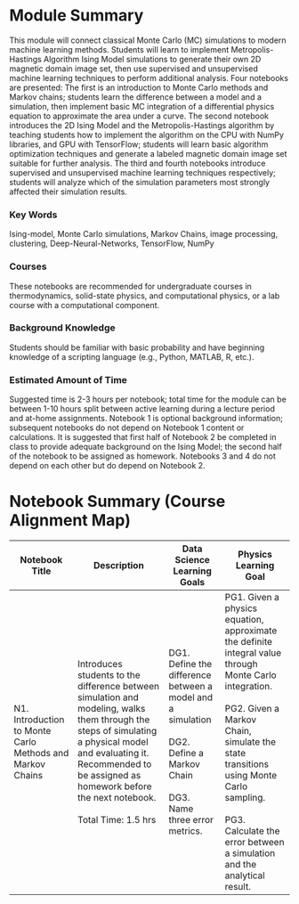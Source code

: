 # Module Summary

This module will connect classical Monte Carlo (MC) simulations to modern machine learning methods. Students will learn to implement Metropolis-Hastings Algorithm Ising Model simulations to generate their own 2D magnetic domain image set, then use supervised and unsupervised machine learning techniques to perform additional analysis.  Four notebooks are presented: The first is an introduction to Monte Carlo methods and Markov chains; students learn the difference between a model and a simulation, then implement basic MC integration of a differential physics equation to approximate the area under a curve.  The second notebook introduces the 2D Ising Model and the Metropolis-Hastings algorithm by teaching students how to implement the algorithm on the CPU with NumPy libraries, and GPU with TensorFlow; students will learn basic algorithm optimization techniques and generate a labeled magnetic domain image set suitable for further analysis.  The third and fourth notebooks introduce supervised and unsupervised machine learning techniques respectively; students will analyze which of the simulation parameters most strongly affected their simulation results.

### Key Words

Ising-model, Monte Carlo simulations, Markov Chains, image processing, clustering, Deep-Neural-Networks, TensorFlow, NumPy

### Courses
These notebooks are recommended for undergraduate courses in thermodynamics, solid-state physics, and computational physics, or a lab course with a computational component.

### Background Knowledge

Students should be familiar with basic probability and have beginning knowledge of a scripting language (e.g., Python, MATLAB, R, etc.).

### Estimated Amount of Time

Suggested time is 2-3 hours per notebook; total time for the module can be between 1-10 hours split between active learning during a lecture period and at-home assignments.  Notebook 1 is optional background information; subsequent notebooks do not depend on Notebook 1 content or calculations.  It is suggested that first half of Notebook 2 be completed in class to provide adequate background on the Ising Model; the second half of the notebook to be assigned as homework.  Notebooks 3 and 4 do not depend on each other but do depend on Notebook 2.

# Notebook Summary (Course Alignment Map)

|Notebook Title|Description|Data Science Learning Goals|Physics Learning Goal|
|--------------|-----------|---------------------------|---------------------|
|N1. Introduction to Monte Carlo Methods and Markov Chains | Introduces students to the difference between simulation and modeling, walks them through the steps of simulating a physical model and evaluating it.  Recommended to be assigned as homework before the next notebook.<br><br>Total Time: 1.5 hrs| DG1. Define the difference between a model and a simulation<br><br>DG2. Define a Markov Chain<br><br>DG3. Name three error metrics.|PG1. Given a physics equation, approximate the definite integral value through Monte Carlo integration. <br><br>PG2. Given a Markov Chain, simulate the state transitions using Monte Carlo sampling.<br><br>PG3. Calculate the error between a simulation and the analytical result.|
